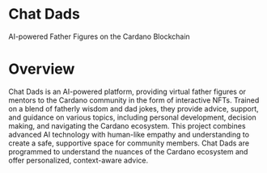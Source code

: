 # Chat Dads
AI-powered Father Figures on the Cardano Blockchain

# Overview
Chat Dads is an AI-powered platform, providing virtual father figures or mentors to the Cardano community in the form of interactive NFTs. Trained on a blend of fatherly wisdom and dad jokes, they provide advice, support, and guidance on various topics, including personal development, decision making, and navigating the Cardano ecosystem. This project combines advanced AI technology with human-like empathy and understanding to create a safe, supportive space for community members. Chat Dads are programmed to understand the nuances of the Cardano ecosystem and offer personalized, context-aware advice.
